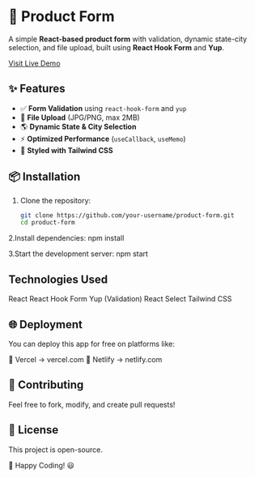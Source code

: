 # 🚀 Product Form  

A simple **React-based product form** with validation, dynamic state-city selection, and file upload, built using **React Hook Form** and **Yup**.

[Visit Live Demo](https://productform1.netlify.app/)

## ✨ Features  
- ✅ **Form Validation** using `react-hook-form` and `yup`  
- 📂 **File Upload** (JPG/PNG, max 2MB)  
- 🌎 **Dynamic State & City Selection**  
- ⚡ **Optimized Performance** (`useCallback`, `useMemo`)  
- 🎨 **Styled with Tailwind CSS**  

## 📦 Installation  
1. Clone the repository:  
   ```bash
   git clone https://github.com/your-username/product-form.git
   cd product-form

2.Install dependencies:
npm install

3.Start the development server:
npm start

## Technologies Used
React
React Hook Form
Yup (Validation)
React Select
Tailwind CSS

## 🌐 Deployment
You can deploy this app for free on platforms like:

🔹 Vercel → vercel.com
🔹 Netlify → netlify.com

## 🤝 Contributing
Feel free to fork, modify, and create pull requests!

## 📄 License
This project is open-source.

🚀 Happy Coding! 😃
